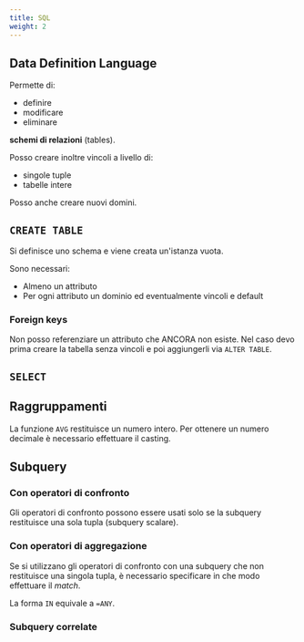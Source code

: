 ```yaml
---
title: SQL
weight: 2
---
```

## Data Definition Language

Permette di:

- definire
- modificare
- eliminare

**schemi di relazioni** (tables).

Posso creare inoltre vincoli a livello di:

- singole tuple
- tabelle intere

Posso anche creare nuovi domini.

## `CREATE TABLE`

Si definisce uno schema e viene creata un'istanza vuota.

Sono necessari:

- Almeno un attributo
- Per ogni attributo un dominio ed eventualmente vincoli e default

### Foreign keys

Non posso referenziare un attributo che ANCORA non esiste. Nel caso devo prima creare la tabella senza vincoli e poi aggiungerli via `ALTER TABLE`.

## `SELECT`

## Raggruppamenti

La funzione `AVG` restituisce un numero intero. Per ottenere un numero decimale è necessario effettuare il casting.

## Subquery

### Con operatori di confronto

Gli operatori di confronto possono essere usati solo se la subquery restituisce una sola tupla (subquery scalare).

### Con operatori di aggregazione

Se si utilizzano gli operatori di confronto con una subquery che non restituisce una singola tupla, è necessario specificare in che modo effettuare il _match_.

La forma `IN` equivale a `=ANY`.

### Subquery correlate
